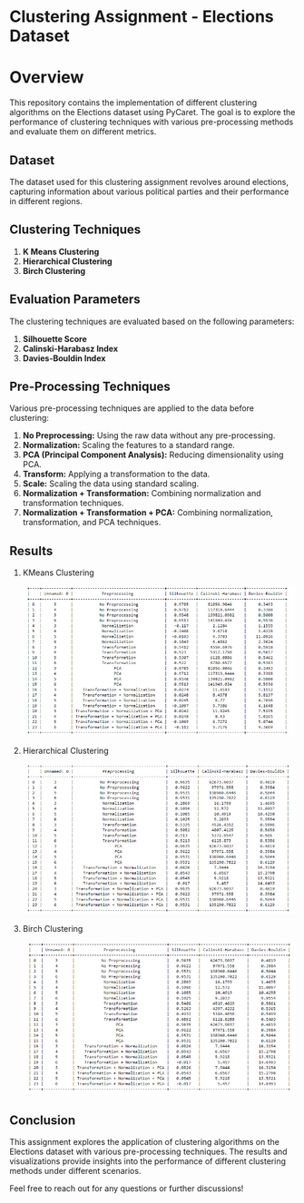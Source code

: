 # Clustering Assignment - Elections Dataset

# Overview

This repository contains the implementation of different clustering algorithms on the Elections dataset using PyCaret. The goal is to explore the performance of clustering techniques with various pre-processing methods and evaluate them on different metrics.

## Dataset

The dataset used for this clustering assignment revolves around elections, capturing information about various political parties and their performance in different regions.

## Clustering Techniques

1. **K Means Clustering**
2. **Hierarchical Clustering**
3. **Birch Clustering**

## Evaluation Parameters

The clustering techniques are evaluated based on the following parameters:

1. **Silhouette Score**
2. **Calinski-Harabasz Index**
3. **Davies-Bouldin Index**

## Pre-Processing Techniques

Various pre-processing techniques are applied to the data before clustering:

1. **No Preprocessing:** Using the raw data without any pre-processing.
2. **Normalization:** Scaling the features to a standard range.
3. **PCA (Principal Component Analysis):** Reducing dimensionality using PCA.
4. **Transform:** Applying a transformation to the data.
5. **Scale:** Scaling the data using standard scaling.
6. **Normalization + Transformation:** Combining normalization and transformation techniques.
7. **Normalization + Transformation + PCA:** Combining normalization, transformation, and PCA techniques.


## Results

1. KMeans Clustering

   ![KMeans Image](kmeans.png)

2. Hierarchical Clustering

   ![Hierarchical Clustering Image](hierarchical_clustering.png)

3. Birch Clustering

   ![Birch Image](Birch_image.png)

## Conclusion

This assignment explores the application of clustering algorithms on the Elections dataset with various pre-processing techniques. The results and visualizations provide insights into the performance of different clustering methods under different scenarios.

Feel free to reach out for any questions or further discussions!
